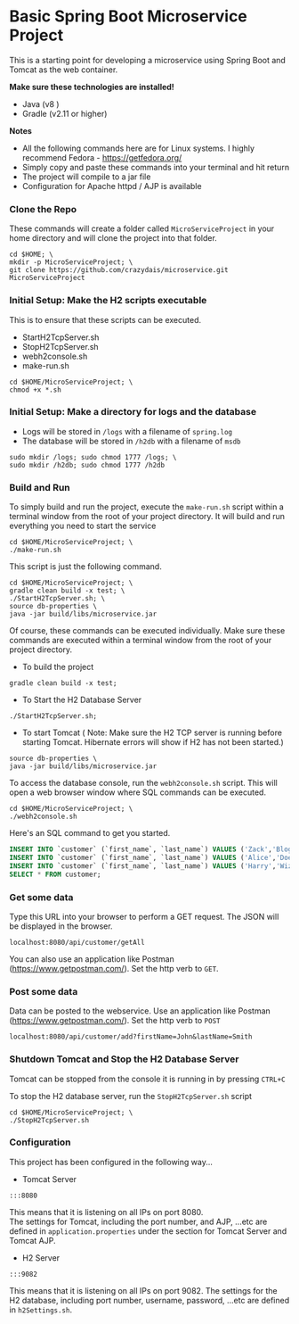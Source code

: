 # Basic Spring Boot Microservice Project

This is a starting point for developing a microservice using Spring Boot and Tomcat as the web container.

**Make sure these technologies are installed!**
  - Java    (v8 )
  - Gradle 	(v2.11 or higher)

**Notes**
  - All the following commands here are for Linux systems.  I highly recommend Fedora - https://getfedora.org/
  - Simply copy and paste these commands into your terminal and hit return
  - The project will compile to a jar file
  - Configuration for Apache httpd / AJP is available


### Clone the Repo

These commands will create a folder called `MicroServiceProject` in your home directory and will clone the project into that folder.

```
cd $HOME; \
mkdir -p MicroServiceProject; \
git clone https://github.com/crazydais/microservice.git MicroServiceProject
```

### Initial Setup: Make the H2 scripts executable
This is to ensure that these scripts can be executed.
- StartH2TcpServer.sh
- StopH2TcpServer.sh
- webh2console.sh
- make-run.sh
```
cd $HOME/MicroServiceProject; \
chmod +x *.sh
```

### Initial Setup: Make a directory for logs and the database
- Logs will be stored in `/logs` with a filename of `spring.log`
- The database will be stored in `/h2db` with a filename of `msdb`
```
sudo mkdir /logs; sudo chmod 1777 /logs; \
sudo mkdir /h2db; sudo chmod 1777 /h2db
```

### Build and Run
To simply build and run the project, execute the `make-run.sh` script within a terminal window from the root of your project directory.  It will build and run everything you need to start the service
```
cd $HOME/MicroServiceProject; \
./make-run.sh
```

This script is just the following command. 
```
cd $HOME/MicroServiceProject; \
gradle clean build -x test; \
./StartH2TcpServer.sh; \
source db-properties \
java -jar build/libs/microservice.jar
```

Of course, these commands can be executed individually.  Make sure these commands are executed within a terminal window from the root of your project directory.
- To build the project
```
gradle clean build -x test;
```

- To Start the H2 Database Server
```
./StartH2TcpServer.sh;
```

- To start Tomcat ( Note: Make sure the H2 TCP server is running before starting Tomcat. Hibernate errors will show if H2 has not been started.)
```
source db-properties \
java -jar build/libs/microservice.jar 
```

To access the database console, run the `webh2console.sh` script.  This will open a web browser window where SQL commands can be executed.
```
cd $HOME/MicroServiceProject; \
./webh2console.sh
```
Here's an SQL command to get you started.
```sql
INSERT INTO `customer` (`first_name`, `last_name`) VALUES ('Zack','Bloggs');
INSERT INTO `customer` (`first_name`, `last_name`) VALUES ('Alice','Doe');
INSERT INTO `customer` (`first_name`, `last_name`) VALUES ('Harry','Wizard');
SELECT * FROM customer;
```

### Get some data

Type this URL into your browser to perform a GET request. The JSON will be displayed in the browser.
```
localhost:8080/api/customer/getAll
```

You can also use an application like Postman (https://www.getpostman.com/).  Set the http verb to `GET`.


### Post some data

Data can be posted to the webservice. Use an application like Postman (https://www.getpostman.com/).  Set the http verb to `POST`
```
localhost:8080/api/customer/add?firstName=John&lastName=Smith
```

### Shutdown Tomcat and Stop the H2 Database Server
Tomcat can be stopped from the console it is running in by pressing `CTRL+C`

To stop the H2 database server, run the `StopH2TcpServer.sh` script
```
cd $HOME/MicroServiceProject; \
./StopH2TcpServer.sh
```

### Configuration
This project has been configured in the following way...

- Tomcat Server

`:::8080`

This means that it is listening on all IPs on port 8080.  
The settings for Tomcat, including the port number, and AJP, ...etc are defined in `application.properties` under the section for Tomcat Server and Tomcat AJP.


- H2 Server

`:::9082 `

This means that it is listening on all IPs on port 9082.
The settings for the H2 database, including port number, username, password, ...etc are defined in `h2Settings.sh`.